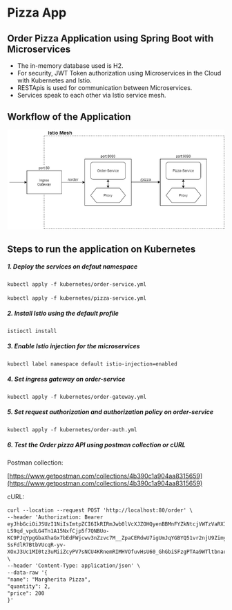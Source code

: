 # Pizza App

## Order Pizza Application using Spring Boot with Microservices

- The in-memory database used is H2.
- For security, JWT Token authorization using Microservices in the Cloud with Kubernetes and Istio.
- RESTApis is used for communication between Microservices.
- Services speak to each other via Istio service mesh.

## Workflow of the Application

![workflow](pizza-app.png)

## Steps to run the application on Kubernetes
##### 1. Deploy the services on defaut namespace
	
	kubectl apply -f kubernetes/order-service.yml

	kubectl apply -f kubernetes/pizza-service.yml
	
##### 2. Install Istio using the default profile
	
	istioctl install
	
##### 3. Enable Istio injection for the microservices
	
	kubectl label namespace default istio-injection=enabled
	
##### 4. Set ingress gateway on order-service
	
	kubectl apply -f kubernetes/order-gateway.yml
	
##### 5. Set request authorization and authorization policy on order-service
	
	kubectl apply -f kubernetes/order-auth.yml

##### 6. Test the Order pizza API using postman collection or cURL

Postman collection:

[https://www.getpostman.com/collections/4b390c1a904aa8315659](https://www.getpostman.com/collections/4b390c1a904aa8315659)

cURL:

	curl --location --request POST 'http://localhost:80/order' \
	--header 'Authorization: Bearer eyJhbGciOiJSUzI1NiIsImtpZCI6IkRIRmJwb0lVcXJZOHQyenBBMnFYZkNtcjVWTzVaRXI0UnpIVV8tZW52dlEiLCJ0eXAiOiJKV1QifQ.eyJleHAiOjQ2ODU5ODk3MDAsImZvbyI6ImJhciIsImlhdCI6MTUzMjM4OTcwMCwiaXNzIjoidGVzdGluZ0BzZWN1cmUuaXN0aW8uaW8iLCJzdWIiOiJ0ZXN0aW5nQHNlY3VyZS5pc3Rpby5pbyJ9.CfNnxWP2tcnR9q0vxyxweaF3ovQYHYZl82hAUsn21bwQd9zP7c-LS9qd_vpdLG4Tn1A15NxfCjp5f7QNBUo-KC9PJqYpgGbaXhaGx7bEdFWjcwv3nZzvc7M__ZpaCERdwU7igUmJqYGBYQ51vr2njU9ZimyKkfDe3axcyiBZde7G6dabliUosJvvKOPcKIWPccCgefSj_GNfwIip3-SsFdlR7BtbVUcqR-yv-XOxJ3Uc1MI0tz3uMiiZcyPV7sNCU4KRnemRIMHVOfuvHsU60_GhGbiSFzgPTAa9WTltbnarTbxudb_YEOx12JiwYToeX0DCPb43W1tzIBxgm8NxUg' \
	--header 'Content-Type: application/json' \
	--data-raw '{
    "name": "Margherita Pizza",
    "quantity": 2,
    "price": 200
	}'